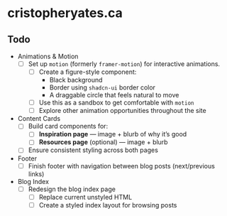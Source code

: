 # cristopheryates.ca

## Todo

- Animations & Motion
  - [ ] Set up `motion` (formerly `framer-motion`) for interactive animations.
    - [ ] Create a figure-style component:
      - Black background
      - Border using `shadcn-ui` border color
      - A draggable circle that feels natural to move
    - [ ] Use this as a sandbox to get comfortable with `motion`
    - [ ] Explore other animation opportunities throughout the site
- Content Cards
  - [ ] Build card components for:
    - [ ] **Inspiration page** — image + blurb of why it’s good
    - [ ] **Resources page** (optional) — image + blurb
  - [ ] Ensure consistent styling across both pages
- Footer
  - [ ] Finish footer with navigation between blog posts (next/previous links)
- Blog Index
  - [ ] Redesign the blog index page
    - [ ] Replace current unstyled HTML
    - [ ] Create a styled index layout for browsing posts
